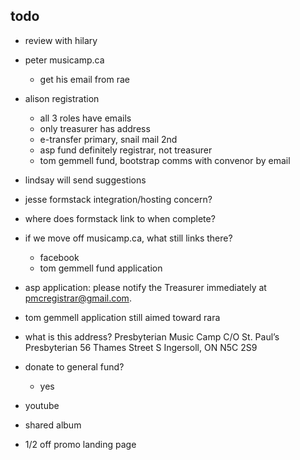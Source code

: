 ## todo
- review with hilary

- peter musicamp.ca
    - get his email from rae
- alison registration
    - all 3 roles have emails
    - only treasurer has address
    - e-transfer primary, snail mail 2nd
    - asp fund definitely registrar, not treasurer
    - tom gemmell fund, bootstrap comms with convenor by email
- lindsay will send suggestions
- jesse formstack integration/hosting concern?

- where does formstack link to when complete?
- if we move off musicamp.ca, what still links there?
    - facebook
    - tom gemmell fund application
- asp application: please notify the Treasurer immediately at pmcregistrar@gmail.com.
- tom gemmell application still aimed toward rara
- what is this address?
    Presbyterian Music Camp
    C/O St. Paul’s Presbyterian
    56 Thames Street S
    Ingersoll, ON  N5C 2S9
- donate to general fund?
    - yes

- youtube
- shared album
- 1/2 off promo landing page
